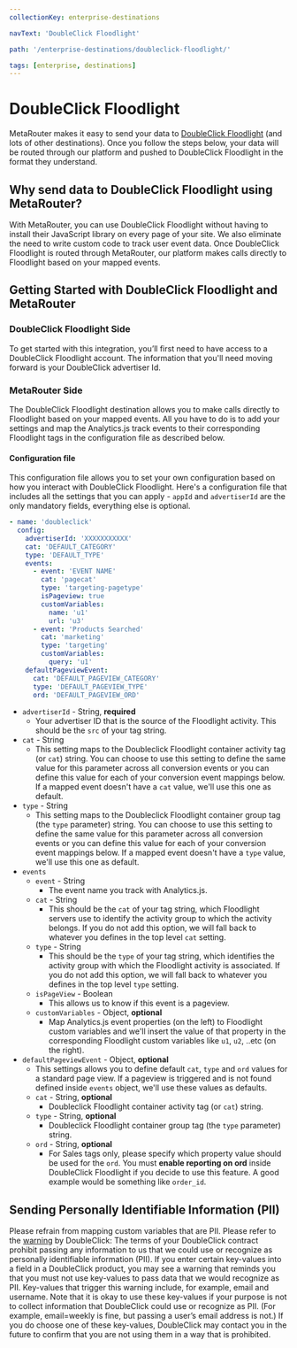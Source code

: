 ```yaml
---
collectionKey: enterprise-destinations

navText: 'DoubleClick Floodlight'

path: '/enterprise-destinations/doubleclick-floodlight/'

tags: [enterprise, destinations]
---
```


# DoubleClick Floodlight

MetaRouter makes it easy to send your data to [DoubleClick Floodlight](https://www.google.com/dfa/trafficking) (and lots of other destinations). Once you follow the steps below, your data will be routed through our platform and pushed to DoubleClick Floodlight in the format they understand.

## Why send data to DoubleClick Floodlight using MetaRouter?

With MetaRouter, you can use DoubleClick Floodlight without having to install their JavaScript library on every page of your site. We also eliminate the need to write custom code to track user event data. Once DoubleClick Floodlight is routed through MetaRouter, our platform makes calls directly to Floodlight based on your mapped events.

## Getting Started with DoubleClick Floodlight and MetaRouter

### DoubleClick Floodlight Side

To get started with this integration, you’ll first need to have access to a DoubleClick Floodlight account. The information that you'll need moving forward is your DoubleClick advertiser Id.

### MetaRouter Side

The DoubleClick Floodlight destination allows you to make calls directly to Floodlight based on your mapped events. All you have to do is to add your settings and map the Analytics.js track events to their corresponding Floodlight tags in the configuration file as described below.

#### Configuration file

This configuration file allows you to set your own configuration based on how you interact with DoubleClick Floodlight. Here's a configuration file that includes all the settings that you can apply - `appId` and `advertiserId` are the only mandatory fields, everything else is optional.

```yaml
- name: 'doubleclick'
  config:
    advertiserId: 'XXXXXXXXXXX'
    cat: 'DEFAULT_CATEGORY'
    type: 'DEFAULT_TYPE'
    events:
      - event: 'EVENT NAME'
        cat: 'pagecat'
        type: 'targeting-pagetype'
        isPageview: true
        customVariables:
          name: 'u1'
          url: 'u3'
      - event: 'Products Searched'
        cat: 'marketing'
        type: 'targeting'
        customVariables:
          query: 'u1'
    defaultPageviewEvent:
      cat: 'DEFAULT_PAGEVIEW_CATEGORY'
      type: 'DEFAULT_PAGEVIEW_TYPE'
      ord: 'DEFAULT_PAGEVIEW_ORD'
```

- `advertiserId` - String, **required**
  - Your advertiser ID that is the source of the Floodlight activity. This should be the `src` of your tag string.
- `cat` - String
  - This setting maps to the Doubleclick Floodlight container activity tag (or `cat`) string. You can choose to use this setting to define the same value for this parameter across all conversion events or you can define this value for each of your conversion event mappings below. If a mapped event doesn't have a `cat` value, we'll use this one as default.
- `type` - String
  - This setting maps to the Doubleclick Floodlight container group tag (the `type` parameter) string. You can choose to use this setting to define the same value for this parameter across all conversion events or you can define this value for each of your conversion event mappings below. If a mapped event doesn't have a `type` value, we'll use this one as default.
- `events`
  - `event` - String
    - The event name you track with Analytics.js.
  - `cat` - String
    - This should be the `cat` of your tag string, which Floodlight servers use to identify the activity group to which the activity belongs. If you do not add this option, we will fall back to whatever you defines in the top level `cat` setting.
  - `type` - String
    - This should be the `type` of your tag string, which identifies the activity group with which the Floodlight activity is associated. If you do not add this option, we will fall back to whatever you defines in the top level `type` setting.
  - `isPageView` - Boolean
    - This allows us to know if this event is a pageview.
  - `customVariables` - Object, **optional**
    - Map Analytics.js event properties (on the left) to Floodlight custom variables and we'll insert the value of that property in the corresponding Floodlight custom variables like `u1`, `u2`, ..etc (on the right).
- `defaultPageviewEvent` - Object, **optional**
  - This settings allows you to define default `cat`, `type` and `ord` values for a standard page view. If a pageview is triggered and is not found defined inside `events` object, we'll use these values as defaults.
  - `cat` - String, **optional**
    - Doubleclick Floodlight container activity tag (or `cat`) string.
  - `type` - String, **optional**
    - Doubleclick Floodlight container group tag (the `type` parameter) string.
  - `ord` - String, **optional**
    - For Sales tags only, please specify which property value should be used for the `ord`. You must **enable reporting on ord** inside DoubleClick Floodlight if you decide to use this feature. A good example would be something like `order_id`.

## Sending Personally Identifiable Information (PII)

Please refrain from mapping custom variables that are PII. Please refer to the [warning](https://support.google.com/dcm/answer/2604612?hl=en) by DoubleClick:
The terms of your DoubleClick contract prohibit passing any information to us that we could use or recognize as personally identifiable information (PII). If you enter certain key-values into a field in a DoubleClick product, you may see a warning that reminds you that you must not use key-values to pass data that we would recognize as PII. Key-values that trigger this warning include, for example, email and username. Note that it is okay to use these key-values if your purpose is not to collect information that DoubleClick could use or recognize as PII. (For example, email=weekly is fine, but passing a user’s email address is not.) If you do choose one of these key-values, DoubleClick may contact you in the future to confirm that you are not using them in a way that is prohibited.
